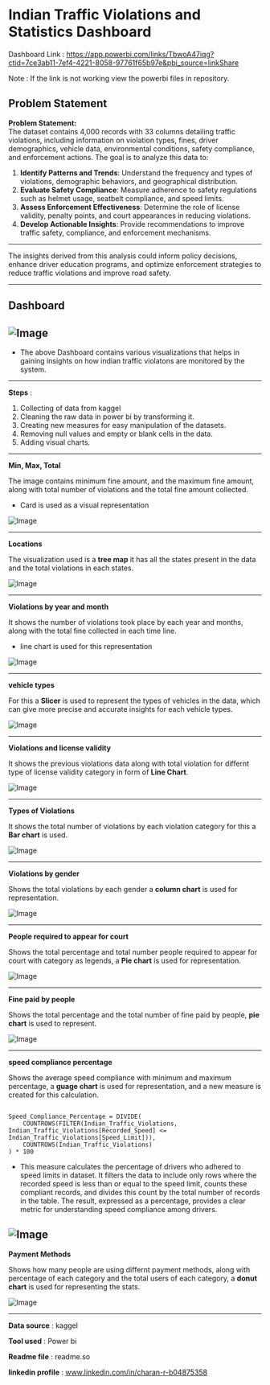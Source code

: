 # Indian Traffic Violations and Statistics Dashboard
Dashboard Link : https://app.powerbi.com/links/TbwoA47iqg?ctid=7ce3ab11-7ef4-4221-8058-97761f65b97e&pbi_source=linkShare

Note : If the link is not working view the powerbi files in repository.
## Problem Statement
**Problem Statement:**  
The dataset contains 4,000 records with 33 columns detailing traffic violations, including information on violation types, fines, driver demographics, vehicle data, environmental conditions, safety compliance, and enforcement actions. The goal is to analyze this data to:

1. **Identify Patterns and Trends**: Understand the frequency and types of violations, demographic behaviors, and geographical distribution.
2. **Evaluate Safety Compliance**: Measure adherence to safety regulations such as helmet usage, seatbelt compliance, and speed limits.
3. **Assess Enforcement Effectiveness**: Determine the role of license validity, penalty points, and court appearances in reducing violations.
4. **Develop Actionable Insights**: Provide recommendations to improve traffic safety, compliance, and enforcement mechanisms.
---

The insights derived from this analysis could inform policy decisions, enhance driver education programs, and optimize enforcement strategies to reduce traffic violations and improve road safety.

---
Dashboard
-
![Image](https://github.com/user-attachments/assets/0b59e9c7-cf85-432d-aedf-835c8afb1e72)
-
* The above Dashboard contains various visualizations that helps in gaining insights on how indian traffic violatons are monitored by the system.
---
**Steps** :

1. Collecting of data from kaggel
2. Cleaning the raw data in power bi by transforming it.
3. Creating new measures for easy manipulation of the datasets.
4. Removing null values and empty or blank cells in the data.
5. Adding visual charts.
---
**Min, Max, Total**

The image contains minimum fine amount, and the maximum fine amount, along with total number of violations and the total fine amount collected.

* Card is used as a visual representation

![Image](https://github.com/user-attachments/assets/6c2fbb3e-a753-4fd4-a62c-456ca984dc35)

---
**Locations**

The visualization used is a **tree map** it has all the states present in the data and the total violations in each states.

![Image](https://github.com/user-attachments/assets/ef87a7dc-1b15-48b2-adc1-7c629db8cc64)

---
**Violations by year and month**

It shows the number of violations took place by each year and months, along with the total fine collected in each time line.

* line chart is used for this representation

![Image](https://github.com/user-attachments/assets/6d620d2a-ab75-4667-900d-c7694b442eac)

---
**vehicle types**

For this a **Slicer** is used to represent the types of vehicles in the data, which can give more precise and accurate insights for each vehicle types.

![Image](https://github.com/user-attachments/assets/14600c26-0823-4771-9c2c-097260306b17)

---
**Violations and license validity**

It shows the previous violations data along with total violation for differnt type of license validity category in form of **Line Chart**.

![Image](https://github.com/user-attachments/assets/5aa3c7a9-5e3f-45eb-9b4c-28d20a3758b7)

---
**Types of Violations**

It shows the total number of violations by each violation category for this a **Bar chart** is used.

![Image](https://github.com/user-attachments/assets/8c9c9045-c4b1-4977-96c3-84f33e492555)

---
**Violations by gender**

Shows the total violations by each gender a **column chart** is used for representation.

![Image](https://github.com/user-attachments/assets/39698137-54e5-4afa-b575-3bf636e69b68)

---
**People required to appear for court**

Shows the total percentage and total number people required to appear for court with category as legends, a **Pie chart** is used for representation.

![Image](https://github.com/user-attachments/assets/78b31935-188d-48bf-a252-3f0c0ac67dd3)

---
**Fine paid by people**

Shows the total percentage and the total number of fine paid by people, **pie chart** is used to represent.

![Image](https://github.com/user-attachments/assets/0ebdedc4-a6bc-4ef9-8df2-e21ce899b834)

---
**speed compliance percentage**

Shows the average speed compliance with minimum and maximum percentage, a **guage chart** is used for representation, and a new measure is created for this calculation.

```http

Speed_Compliance_Percentage = DIVIDE(
    COUNTROWS(FILTER(Indian_Traffic_Violations, Indian_Traffic_Violations[Recorded_Speed] <= Indian_Traffic_Violations[Speed_Limit])),
    COUNTROWS(Indian_Traffic_Violations)
) * 100
```
* This measure calculates the percentage of drivers who adhered to speed limits in dataset. It filters the data to include only rows where the recorded speed is less than or equal to the speed limit, counts these compliant records, and divides this count by the total number of records in the table. The result, expressed as a percentage, provides a clear metric for understanding speed compliance among drivers.

![Image](https://github.com/user-attachments/assets/399fc850-3885-447c-8df2-ba46e53b5ab0)
---
**Payment Methods**

Shows how many people are using differnt payment methods, along with percentage of each category and the total users of each category, a **donut chart** is used for representing the stats.

![Image](https://github.com/user-attachments/assets/9b7bea61-8766-46b1-8132-54846f181eb6)

---
**Data source** :
kaggel

**Tool used** : Power bi

**Readme file** : readme.so

**linkedin profile** : www.linkedin.com/in/charan-r-b04875358
